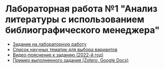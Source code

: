 # Лабораторная работа №1 "Анализ литературы с использованием библиографического менеджера"

- [Задание на лабораторную работу](https://github.com/itsecd/academic-fundamentals/blob/main/lab-1/lab-1-task.pdf)
- [Список научных тематик для выбора вариантов](https://github.com/itsecd/academic-fundamentals/blob/main/lab-1/topics_list.csv)
- [Видео-пояснение к заданию (2022-й год)](https://youtu.be/BiAtxL8tPaE)
- [Пример выполненного задания (Zotero, Google Docs)](https://github.com/itsecd/academic-fundamentals/blob/main/lab-1/lab-1-demo-project.zip)

